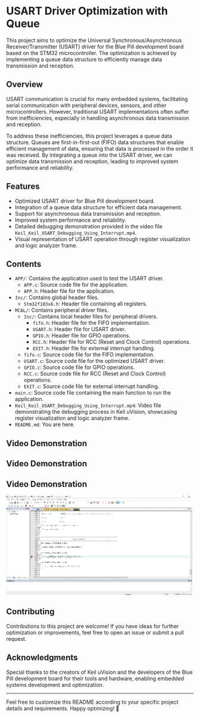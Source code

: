 # USART Driver Optimization with Queue

This project aims to optimize the Universal Synchronous/Asynchronous Receiver/Transmitter (USART) driver for the Blue Pill development board based on the STM32 microcontroller. The optimization is achieved by implementing a queue data structure to efficiently manage data transmission and reception.

## Overview

USART communication is crucial for many embedded systems, facilitating serial communication with peripheral devices, sensors, and other microcontrollers. However, traditional USART implementations often suffer from inefficiencies, especially in handling asynchronous data transmission and reception.

To address these inefficiencies, this project leverages a queue data structure. Queues are first-in-first-out (FIFO) data structures that enable efficient management of data, ensuring that data is processed in the order it was received. By integrating a queue into the USART driver, we can optimize data transmission and reception, leading to improved system performance and reliability.

## Features

- Optimized USART driver for Blue Pill development board.
- Integration of a queue data structure for efficient data management.
- Support for asynchronous data transmission and reception.
- Improved system performance and reliability.
- Detailed debugging demonstration provided in the video file `Keil_Keil_USART_Debugging_Using_Interrupt.mp4`.
- Visual representation of USART operation through register visualization and logic analyzer frame.

## Contents

- `APP/`: Contains the application used to test the USART driver.
  - `APP.c`: Source code file for the application.
  - `APP.h`: Header file for the application.
- `Inc/`: Contains global header files.
  - `Stm32f103x6.h`: Header file containing all registers.
- `MCAL/`: Contains peripheral driver files.
  - `Inc/`: Contains local header files for peripheral drivers.
    - `fifo.h`: Header file for the FIFO implementation.
    - `USART.h`: Header file for USART driver.
    - `GPIO.h`: Header file for GPIO operations.
    - `RCC.h`: Header file for RCC (Reset and Clock Control) operations.
    - `EXIT.h`: Header file for external interrupt handling.
  - `fifo.c`: Source code file for the FIFO implementation.
  - `USART.c`: Source code file for the optimized USART driver.
  - `GPIO.c`: Source code file for GPIO operations.
  - `RCC.c`: Source code file for RCC (Reset and Clock Control) operations.
  - `EXIT.c`: Source code file for external interrupt handling.
- `main.c`: Source code file containing the main function to run the application.
- `Keil_Keil_USART_Debugging_Using_Interrupt.mp4`: Video file demonstrating the debugging process in Keil uVision, showcasing register visualization and logic analyzer frame.
- `README.md`: You are here.

## Video Demonstration

## Video Demonstration

## Video Demonstration

<img src="Keil_Keil_USART_Debugging_Using_Interrupt.gif" alt="USART Debugging Using Interrupt - Video Demonstration" width="500">

## Contributing

Contributions to this project are welcome! If you have ideas for further optimization or improvements, feel free to open an issue or submit a pull request.

## Acknowledgments

Special thanks to the creators of Keil uVision and the developers of the Blue Pill development board for their tools and hardware, enabling embedded systems development and optimization.

---

Feel free to customize this README according to your specific project details and requirements. Happy optimizing! 🚀

